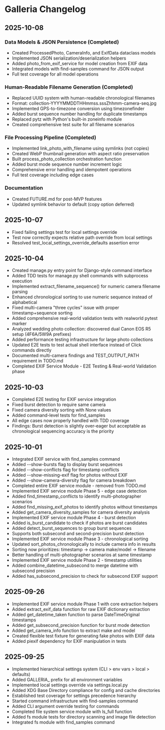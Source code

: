 # Galleria Changelog

## 2025-10-08

### Data Models & JSON Persistence (Completed)
- Created ProcessedPhoto, CameraInfo, and ExifData dataclass models
- Implemented JSON serialization/deserialization helpers
- Added photo_from_exif_service for model creation from EXIF data
- Integrated models with find-samples command for JSON output
- Full test coverage for all model operations

### Human-Readable Filename Generation (Completed)
- Replaced UUID system with human-readable chronological filenames
- Format: collection-YYYYMMDDTHHmmss.sssZhhmm-camera-seq.jpg
- Implemented GPS-to-timezone conversion using timezonefinder
- Added burst sequence number handling for duplicate timestamps
- Replaced pytz with Python's built-in zoneinfo module
- Created comprehensive test suite for all filename scenarios

### File Processing Pipeline (Completed)
- Implemented link_photo_with_filename using symlinks (not copies)
- Created WebP thumbnail generation with aspect ratio preservation
- Built process_photo_collection orchestration function
- Added burst mode sequence number increment logic
- Comprehensive error handling and idempotent operations
- Full test coverage including edge cases

### Documentation
- Created FUTURE.md for post-MVP features
- Updated symlink behavior to default (copy option deferred)

## 2025-10-07

- Fixed failing settings test for local settings override
- Test now correctly expects relative path override from local settings
- Resolved test_local_settings_override_defaults assertion error

## 2025-10-04

- Created manage.py entry point for Django-style command interface
- Added TDD tests for manage.py shell commands with subprocess execution
- Implemented extract_filename_sequence() for numeric camera filename parsing
- Enhanced chronological sorting to use numeric sequence instead of alphabetical
- Fixed multi-camera "three cycles" issue with proper timestamp+sequence sorting
- Added comprehensive real-world validation tests with realworld pytest marker
- Analyzed wedding photo collection: discovered dual Canon EOS R5 setup (4F6A/5W9A prefixes)
- Added performance testing infrastructure for large photo collections
- Updated E2E tests to test actual shell interface instead of Click commands directly
- Documented multi-camera findings and TEST_OUTPUT_PATH requirement in TODO.md
- Completed EXIF Service Module - E2E Testing & Real-world Validation phase

## 2025-10-03

- Completed E2E testing for EXIF service integration
- Fixed burst detection to require same camera
- Fixed camera diversity sorting with None values
- Added command-level tests for find_samples
- All edge cases now properly handled with TDD coverage
- Findings: Burst detection is slightly over-eager but acceptable
  as chronological sequencing accuracy is the priority

## 2025-10-01

- Integrated EXIF service with find_samples command
- Added --show-bursts flag to display burst sequences
- Added --show-conflicts flag for timestamp conflicts
- Added --show-missing-exif flag for photos without EXIF
- Added --show-camera-diversity flag for camera breakdown
- Completed entire EXIF service module - removed from TODO.md
- Implemented EXIF service module Phase 5 - edge case detection
- Added find_timestamp_conflicts to identify multi-photographer scenarios
- Added find_missing_exif_photos to identify photos without timestamps
- Added get_camera_diversity_samples for camera diversity analysis
- Implemented EXIF service module Phase 4 - burst detection
- Added is_burst_candidate to check if photos are burst candidates
- Added detect_burst_sequences to group burst sequences
- Supports both subsecond and second-precision burst detection
- Implemented EXIF service module Phase 3 - chronological sorting
- Updated sort_photos_chronologically to include camera info in results
- Sorting now prioritizes: timestamp → camera make/model → filename
- Better handling of multi-photographer scenarios at same timestamp
- Implemented EXIF service module Phase 2 - timestamp utilities
- Added combine_datetime_subsecond to merge datetime with subsecond precision
- Added has_subsecond_precision to check for subsecond EXIF support

## 2025-09-26

- Implemented EXIF service module Phase 1 with core extraction helpers
- Added extract_exif_data function for raw EXIF dictionary extraction
- Added get_datetime_taken function to parse DateTimeOriginal timestamps
- Added get_subsecond_precision function for burst mode detection
- Added get_camera_info function to extract make and model
- Created flexible test fixture for generating fake photos with EXIF data
- Added piexif dependency for EXIF manipulation in tests

## 2025-09-25

- Implemented hierarchical settings system (CLI > env vars > local > defaults)
- Added GALLERIA_ prefix for all environment variables
- Implemented local settings override via settings.local.py
- Added XDG Base Directory compliance for config and cache directories
- Established test coverage for settings precedence hierarchy
- Started command infrastructure with find-samples command
- Added CLI argument override testing for commands
- Completed file system service module with ls_full function
- Added fs module tests for directory scanning and image file detection
- Integrated fs module with find_samples command